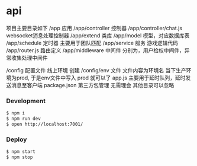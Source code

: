 # api
项目主要目录如下
/app 应用
/app/controller 控制器
/app/controller/chat.js websocket消息处理控制器
/app/extend 类库
/app/model 模型，对应数据库表
/app/schedule 定时器 主要用于团队匹配
/app/service 服务 游戏逻辑代码
/app/router.js 路由定义 
/app/middleware 中间件 分别为，用户检权中间件，异常收集处理中间件

/config 配置文件 线上环境 创建 /config/env 文件 文件内容为环境名 当下生产环境为prod, 于是env文件中写入 prod 就可以了
app.js 主要用于延时队列，延时发送消息至客户端
package.json 第三方包管理 无需理会
其他目录可以忽略

### Development

```bash
$ npm i
$ npm run dev
$ open http://localhost:7001/
```

### Deploy

```bash
$ npm start
$ npm stop
```
